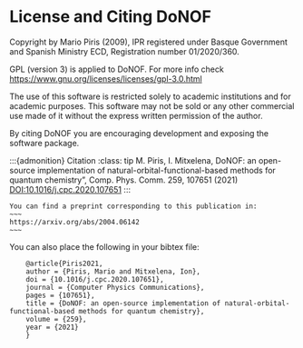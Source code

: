 # License and Citing DoNOF

Copyright by Mario Piris (2009),
IPR registered under Basque Government and Spanish Ministry ECD,
Registration number 01/2020/360.

GPL (version 3) is applied to DoNOF. For more info check https://www.gnu.org/licenses/licenses/gpl-3.0.html

The use of this software is restricted solely to academic
institutions and for academic purposes.
This software may not be sold or any other commercial use made of
it without the express written permission of the author.

By citing DoNOF you are encouraging development and exposing the software package.

:::{admonition} Citation
:class: tip
M. Piris, I. Mitxelena, DoNOF: an open-source implementation of natural-orbital-functional-based methods for quantum chemistry”, 
Comp. Phys. Comm. 259, 107651 (2021) [DOI:10.1016/j.cpc.2020.107651](https://doi.org/10.1016/j.cpc.2020.107651)
:::

```{margin} arXiv
You can find a preprint corresponding to this publication in:
~~~
https://arxiv.org/abs/2004.06142 
~~~
```

You can also place the following in your bibtex file:
~~~
    @article{Piris2021,
    author = {Piris, Mario and Mitxelena, Ion},
    doi = {10.1016/j.cpc.2020.107651},
    journal = {Computer Physics Communications},
    pages = {107651},
    title = {DoNOF: an open-source implementation of natural-orbital-functional-based methods for quantum chemistry},
    volume = {259},
    year = {2021}
    }
~~~
